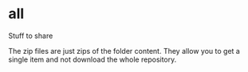 # all
Stuff to share

The zip files are just zips of the folder content. They allow you to get a single item and not download the whole repository.
